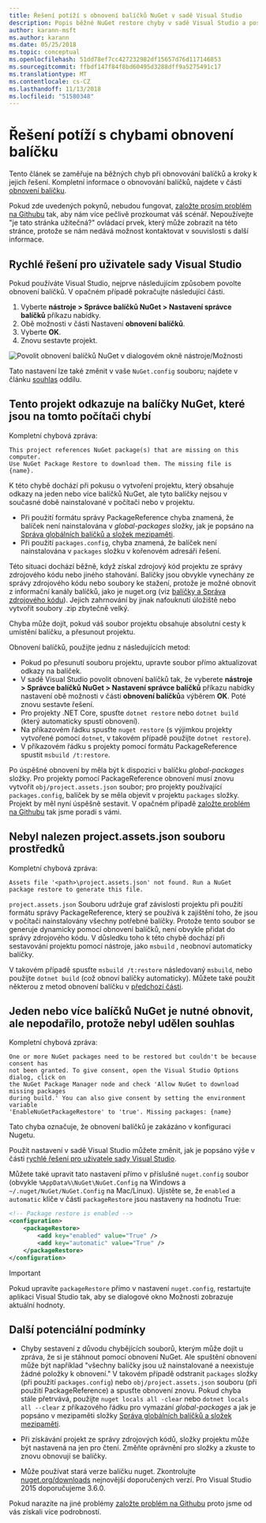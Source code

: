 ```yaml
---
title: Řešení potíží s obnovení balíčků NuGet v sadě Visual Studio
description: Popis běžné NuGet restore chyby v sadě Visual Studio a postupy jejich řešení.
author: karann-msft
ms.author: karann
ms.date: 05/25/2018
ms.topic: conceptual
ms.openlocfilehash: 51dd78ef7cc427232982df15657d76d117146853
ms.sourcegitcommit: ffbdf147f84f8bd60495d3288dff9a5275491c17
ms.translationtype: MT
ms.contentlocale: cs-CZ
ms.lasthandoff: 11/13/2018
ms.locfileid: "51580348"
---
```

# <a name="troubleshooting-package-restore-errors"></a>Řešení potíží s chybami obnovení balíčku

Tento článek se zaměřuje na běžných chyb při obnovování balíčků a kroky k jejich řešení. Kompletní informace o obnovování balíčků, najdete v části [obnovení balíčku](../consume-packages/package-restore.md#enabling-and-disabling-package-restore).

Pokud zde uvedených pokynů, nebudou fungovat, [založte prosím problém na Githubu](https://github.com/NuGet/docs.microsoft.com-nuget/issues) tak, aby nám více pečlivě prozkoumat váš scénář. Nepoužívejte "je tato stránka užitečná?" ovládací prvek, který může zobrazit na této stránce, protože se nám nedává možnost kontaktovat v souvislosti s další informace.

## <a name="quick-solution-for-visual-studio-users"></a>Rychlé řešení pro uživatele sady Visual Studio

Pokud používáte Visual Studio, nejprve následujícím způsobem povolte obnovení balíčků. V opačném případě pokračujte následující části.

1. Vyberte **nástroje > Správce balíčků NuGet > Nastavení správce balíčků** příkazu nabídky.
1. Obě možnosti v části Nastavení **obnovení balíčků**.
1. Vyberte **OK**.
1. Znovu sestavte projekt.

![Povolit obnovení balíčků NuGet v dialogovém okně nástroje/Možnosti](../consume-packages/media/restore-01-autorestoreoptions.png)

Tato nastavení lze také změnit v vaše `NuGet.config` souboru; najdete v článku [souhlas](#consent) oddílu.

<a name="missing"></a>

## <a name="this-project-references-nuget-packages-that-are-missing-on-this-computer"></a>Tento projekt odkazuje na balíčky NuGet, které jsou na tomto počítači chybí

Kompletní chybová zpráva:

```output
This project references NuGet package(s) that are missing on this computer.
Use NuGet Package Restore to download them. The missing file is {name}.
```

K této chybě dochází při pokusu o vytvoření projektu, který obsahuje odkazy na jeden nebo více balíčků NuGet, ale tyto balíčky nejsou v současné době nainstalované v počítači nebo v projektu.

- Při použití formátu správy PackageReference chyba znamená, že balíček není nainstalována v *global-packages* složky, jak je popsáno na [Správa globálních balíčků a složek mezipaměti](managing-the-global-packages-and-cache-folders.md).
- Při použití `packages.config`, chyba znamená, že balíček není nainstalována v `packages` složku v kořenovém adresáři řešení.

Této situaci dochází běžně, když získal zdrojový kód projektu ze správy zdrojového kódu nebo jiného stahování. Balíčky jsou obvykle vynechány ze správy zdrojového kódu nebo soubory ke stažení, protože je možné obnovit z informační kanály balíčků, jako je nuget.org (viz [balíčky a Správa zdrojového kódu](Packages-and-Source-Control.md)). Jejich zahrnování by jinak nafouknutí úložiště nebo vytvořit soubory .zip zbytečně velký.

Chyba může dojít, pokud váš soubor projektu obsahuje absolutní cesty k umístění balíčku, a přesunout projektu.

Obnovení balíčků, použijte jednu z následujících metod:

- Pokud po přesunutí souboru projektu, upravte soubor přímo aktualizovat odkazy na balíček.
- V sadě Visual Studio povolit obnovení balíčků tak, že vyberete **nástroje > Správce balíčků NuGet > Nastavení správce balíčků** příkazu nabídky nastavení obě možnosti v části **obnovení balíčků**a výběrem  **OK**. Poté znovu sestavte řešení.
- Pro projekty .NET Core, spusťte `dotnet restore` nebo `dotnet build` (který automaticky spustí obnovení).
- Na příkazovém řádku spusťte `nuget restore` (s výjimkou projekty vytvořené pomocí `dotnet`, v takovém případě použijte `dotnet restore`).
- V příkazovém řádku s projekty pomocí formátu PackageReference spustit `msbuild /t:restore`.

Po úspěšné obnovení by měla být k dispozici v balíčku *global-packages* složky. Pro projekty pomocí PackageReference obnovení musí znovu vytvořit `obj/project.assets.json` soubor; pro projekty používající `packages.config`, balíček by se měla objevit v projektu `packages` složky. Projekt by měl nyní úspěšně sestavit. V opačném případě [založte problém na Githubu](https://github.com/NuGet/docs.microsoft.com-nuget/issues) tak jsme poradí s vámi.

<a name="assets"></a>

## <a name="assets-file-projectassetsjson-not-found"></a>Nebyl nalezen project.assets.json souboru prostředků

Kompletní chybová zpráva:

```output
Assets file '<path>\project.assets.json' not found. Run a NuGet package restore to generate this file.
```

`project.assets.json` Souboru udržuje graf závislosti projektu při použití formátu správy PackageReference, který se používá k zajištění toho, že jsou v počítači nainstalovány všechny potřebné balíčky. Protože tento soubor se generuje dynamicky pomocí obnovení balíčků, není obvykle přidat do správy zdrojového kódu. V důsledku toho k této chybě dochází při sestavování projektu pomocí nástroje, jako `msbuild` , neobnoví automaticky balíčky.

V takovém případě spusťte `msbuild /t:restore` následovaný `msbuild`, nebo použijte `dotnet build` (což obnoví balíčky automaticky). Můžete také použít některou z metod obnovení balíčku v [předchozí části](#missing).

<a name="consent"></a>

## <a name="one-or-more-nuget-packages-need-to-be-restored-but-couldnt-be-because-consent-has-not-been-granted"></a>Jeden nebo více balíčků NuGet je nutné obnovit, ale nepodařilo, protože nebyl udělen souhlas

Kompletní chybová zpráva:

```output
One or more NuGet packages need to be restored but couldn't be because consent has
not been granted. To give consent, open the Visual Studio Options dialog, click on
the NuGet Package Manager node and check 'Allow NuGet to download missing packages
during build.' You can also give consent by setting the environment variable
'EnableNuGetPackageRestore' to 'true'. Missing packages: {name}
```

Tato chyba označuje, že obnovení balíčků je zakázáno v konfiguraci Nugetu.

Použít nastavení v sadě Visual Studio můžete změnit, jak je popsáno výše v části [rychlé řešení pro uživatele sady Visual Studio](#quick-solution-for-visual-studio-users).

Můžete také upravit tato nastavení přímo v příslušné `nuget.config` soubor (obvykle `%AppData%\NuGet\NuGet.Config` na Windows a `~/.nuget/NuGet/NuGet.Config` na Mac/Linux). Ujistěte se, že `enabled` a `automatic` klíče v části `packageRestore` jsou nastaveny na hodnotu True:

```xml
<!-- Package restore is enabled -->
<configuration>
    <packageRestore>
        <add key="enabled" value="True" />
        <add key="automatic" value="True" />
    </packageRestore>
</configuration>
```

> [!Important]
> Pokud upravíte `packageRestore` přímo v nastavení `nuget.config`, restartujte aplikaci Visual Studio tak, aby se dialogové okno Možnosti zobrazuje aktuální hodnoty.

## <a name="other-potential-conditions"></a>Další potenciální podmínky

- Chyby sestavení z důvodu chybějících souborů, kterým může dojít u zpráva, že si je stáhnout pomocí obnovení NuGet. Ale spuštění obnovení může být například "všechny balíčky jsou už nainstalované a neexistuje žádné položky k obnovení." V takovém případě odstranit `packages` složky (při použití `packages.config`) nebo `obj/project.assets.json` souboru (při použití PackageReference) a spusťte obnovení znovu. Pokud chyba stále přetrvává, použijte `nuget locals all -clear` nebo `dotnet locals all --clear` z příkazového řádku pro vymazání *global-packages* a jak je popsáno v mezipaměti složky [Správa globálních balíčků a složek mezipaměti](managing-the-global-packages-and-cache-folders.md).

- Při získávání projekt ze správy zdrojových kódů, složky projektu může být nastavená na jen pro čtení. Změňte oprávnění pro složky a zkuste to znovu obnovují se balíčky.

- Může používat stará verze balíčku nuget. Zkontrolujte [nuget.org/downloads](https://www.nuget.org/downloads) nejnovější doporučených verzí. Pro Visual Studio 2015 doporučujeme 3.6.0.

Pokud narazíte na jiné problémy [založte problém na Githubu](https://github.com/NuGet/docs.microsoft.com-nuget/issues) proto jsme od vás získali více podrobností.
